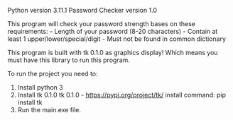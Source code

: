 Python version 3.11.1
Password Checker version 1.0

This program will check your password strength bases on these requirements:
    - Length of your password (8-20 characters)
    - Contain at least 1 upper/lower/special/digit
    - Must not be found in common dictionary

This program is built with tk 0.1.0 as graphics display! Which means you must have this library to run this program.

To run the project you need to:
1. Install python 3
2. Install tk 0.1.0
    tk 0.1.0 - https://pypi.org/project/tk/
    install command: pip install tk
3. Run the main.exe file.

